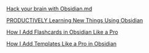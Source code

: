 [Hack your brain with Obsidian.md](https://www.youtube.com/watch?v=DbsAQSIKQXk)

[PRODUCTIVELY Learning New Things Using Obsidian](https://www.youtube.com/watch?v=DwSNZEW6jCU)

[How I Add Flashcards in Obsidian Like a Pro](https://www.youtube.com/watch?v=nL2jW1CcslQ)

[How I Add Templates Like a Pro in Obsidian](https://www.youtube.com/watch?v=F3LHvvw72fo)

